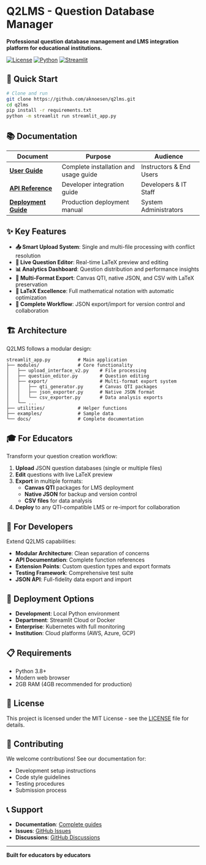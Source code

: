 # Q2LMS - Question Database Manager

**Professional question database management and LMS integration platform for educational institutions.**

[![License](https://img.shields.io/badge/license-MIT-blue.svg)](LICENSE)
[![Python](https://img.shields.io/badge/python-3.8+-green.svg)](https://python.org)
[![Streamlit](https://img.shields.io/badge/streamlit-1.28+-red.svg)](https://streamlit.io)

## 🚀 Quick Start

```bash
# Clone and run
git clone https://github.com/aknoesen/q2lms.git
cd q2lms
pip install -r requirements.txt
python -m streamlit run streamlit_app.py
```

## 📚 Documentation

| Document | Purpose | Audience |
|----------|---------|----------|
| **[User Guide](docs/USERGUIDE.md)** | Complete installation and usage guide | Instructors & End Users |
| **[API Reference](docs/API.md)** | Developer integration guide | Developers & IT Staff |
| **[Deployment Guide](docs/DEPLOYMENT.md)** | Production deployment manual | System Administrators |

## ✨ Key Features

- **📤 Smart Upload System**: Single and multi-file processing with conflict resolution
- **🔧 Live Question Editor**: Real-time LaTeX preview and editing
- **📊 Analytics Dashboard**: Question distribution and performance insights  
- **🎯 Multi-Format Export**: Canvas QTI, native JSON, and CSV with LaTeX preservation
- **🧮 LaTeX Excellence**: Full mathematical notation with automatic optimization
- **🔄 Complete Workflow**: JSON export/import for version control and collaboration

## 🏗️ Architecture

Q2LMS follows a modular design:

```
streamlit_app.py          # Main application
├── modules/              # Core functionality
│   ├── upload_interface_v2.py    # File processing
│   ├── question_editor.py        # Question editing
│   ├── export/                   # Multi-format export system
│   │   ├── qti_generator.py      # Canvas QTI packages
│   │   ├── json_exporter.py      # Native JSON format
│   │   └── csv_exporter.py       # Data analysis exports
│   └── ...
├── utilities/            # Helper functions
├── examples/             # Sample data
└── docs/                 # Complete documentation
```

## 🎓 For Educators

Transform your question creation workflow:
1. **Upload** JSON question databases (single or multiple files)
2. **Edit** questions with live LaTeX preview
3. **Export** in multiple formats:
   - **Canvas QTI** packages for LMS deployment
   - **Native JSON** for backup and version control  
   - **CSV files** for data analysis
4. **Deploy** to any QTI-compatible LMS or re-import for collaboration

## 🔧 For Developers

Extend Q2LMS capabilities:
- **Modular Architecture**: Clean separation of concerns
- **API Documentation**: Complete function references
- **Extension Points**: Custom question types and export formats
- **Testing Framework**: Comprehensive test suite
- **JSON API**: Full-fidelity data export and import

## 🚀 Deployment Options

- **Development**: Local Python environment
- **Department**: Streamlit Cloud or Docker
- **Enterprise**: Kubernetes with full monitoring
- **Institution**: Cloud platforms (AWS, Azure, GCP)

## 📋 Requirements

- Python 3.8+
- Modern web browser
- 2GB RAM (4GB recommended for production)

## 📄 License

This project is licensed under the MIT License - see the [LICENSE](LICENSE) file for details.

## 🤝 Contributing

We welcome contributions! See our documentation for:
- Development setup instructions
- Code style guidelines  
- Testing procedures
- Submission process

## 📞 Support

- **Documentation**: [Complete guides](USERGUIDE.md)
- **Issues**: [GitHub Issues](https://github.com/aknoesen/q2lms/issues)
- **Discussions**: [GitHub Discussions](https://github.com/aknoesen/q2lms/discussions)

---

**Built for educators by educators**